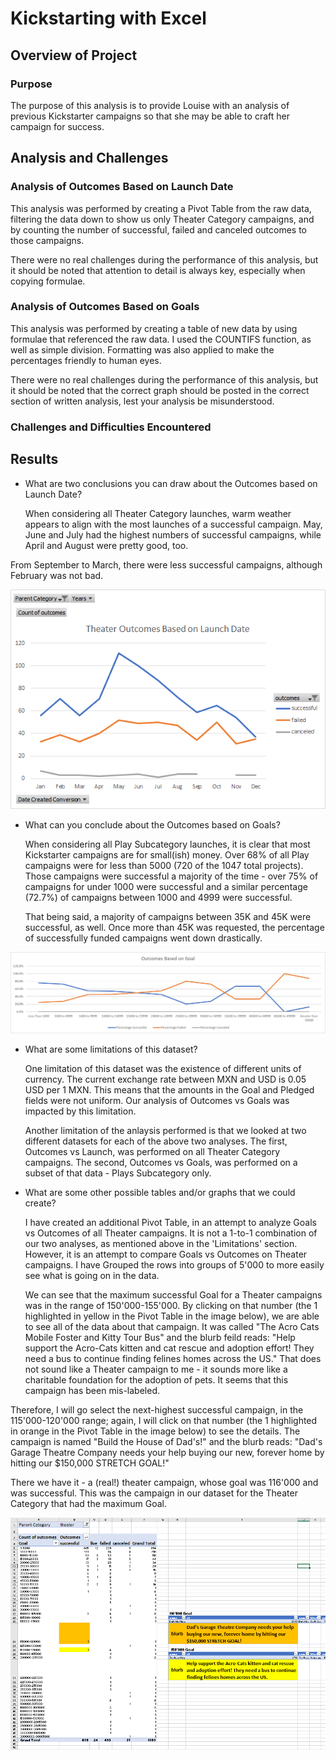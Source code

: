 # Kickstarting with Excel

## Overview of Project

### Purpose
  The purpose of this analysis is to provide Louise with an analysis of previous Kickstarter campaigns so that she may be able to craft her campaign for success.
## Analysis and Challenges

### Analysis of Outcomes Based on Launch Date
  This analysis was performed by creating a Pivot Table from the raw data, filtering the data down to show us only Theater Category campaigns, and by counting the number of successful, failed and canceled outcomes to those campaigns.

  There were no real challenges during the performance of this analysis, but it should be noted that attention to detail is always key, especially when copying formulae.

### Analysis of Outcomes Based on Goals
  This analysis was performed by creating a table of new data by using formulae that referenced the raw data.  I used the COUNTIFS function, as well as simple division.  Formatting was also applied to make the percentages friendly to human eyes.

  There were no real challenges during the performance of this analysis, but it should be noted that the correct graph should be posted in the correct section of written analysis, lest your analysis be misunderstood.

### Challenges and Difficulties Encountered

## Results

- What are two conclusions you can draw about the Outcomes based on Launch Date?

  When considering all Theater Category launches, warm weather appears to align with the most launches of a successful campaign.  May, June and July had the highest numbers of successful campaigns, while April and August were pretty good, too.  
  
From September to March, there were less successful campaigns, although February was not bad.

![Outcomes Based on Launch Date](Theater_Outcomes_vs_Launch.png)

- What can you conclude about the Outcomes based on Goals?

  When considering all Play Subcategory launches, it is clear that most Kickstarter campaigns are for small(ish) money.  Over 68% of all Play campaigns were for less than 5000 (720 of the 1047 total projects).  Those campaigns were successful a majority of the time - over 75% of campaigns for under 1000 were successful and a similar percentage (72.7%) of campaigns between 1000 and 4999 were successful.
  
  That being said, a majority of campaigns between 35K and 45K were successful, as well.  Once more than 45K was requested, the percentage of successfully funded campaigns went down drastically.

![Outcomes Based on Goals](Outcomes_vs_Goals.png)

- What are some limitations of this dataset?

  One limitation of this dataset was the existence of different units of currency.  The current exchange rate between MXN and USD is 0.05 USD per 1 MXN.  This means that the amounts in the Goal and Pledged fields were not uniform.  Our analysis of Outcomes vs Goals was impacted by this limitation.  
  
  Another limitation of the anlaysis performed is that we looked at two different datasets for each of the above two analyses.  The first, Outcomes vs Launch, was performed on all Theater Category campaigns.  The second, Outcomes vs Goals, was performed on a subset of that data - Plays Subcategory only.

- What are some other possible tables and/or graphs that we could create?

  I have created an additional Pivot Table, in an attempt to analyze Goals vs Outcomes of all Theater campaigns.  It is not a 1-to-1 combination of our two analyses, as mentioned above in the 'Limitations' section.  However, it is an attempt to compare Goals vs Outcomes on Theater campaigns.  I have Grouped the rows into groups of 5'000 to more easily see what is going on in the data.
  
  We can see that the maximum successful Goal for a Theater campaigns was in the range of 150'000-155'000.  By clicking on that number (the 1 highlighted in yellow in the Pivot Table in the image below), we are able to see all of the data about that campaign.  It was called "The Acro Cats Mobile Foster and Kitty Tour Bus" and the blurb feild reads: "Help support the Acro-Cats kitten and cat rescue and adoption effort! They need a bus to continue finding felines homes across the US."  That does not sound like a Theater campaign to me - it sounds more like a charitable foundation for the adoption of pets.  It seems that this campaign has been mis-labeled.
 
 Therefore, I will go select the next-highest successful campaign, in the 115'000-120'000 range; again, I will click on that number (the 1 highlighted in orange in the Pivot Table in the image below) to see the details.  The campaign is named "Build the House of Dad's!" and the blurb reads: "Dad's Garage Theatre Company needs your help buying our new, forever home by hitting our $150,000 STRETCH GOAL!"  
 
  There we have it - a (real!) theater campaign, whose goal was 116'000 and was successful.  This was the campaign in our dataset for the Theater Category that had the maximum Goal.
  
![Dads Garage Theater](Dads_Garage_Theater.png)



